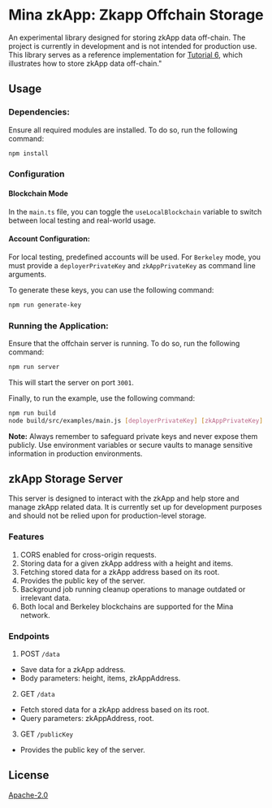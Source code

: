# Mina zkApp: Zkapp Offchain Storage

An experimental library designed for storing zkApp data off-chain. The project is currently in development and is not intended for production use. This library serves as a reference implementation for [Tutorial 6](https://docs.minaprotocol.com/zkapps/tutorials/offchain-storage), which illustrates how to store zkApp data off-chain."

## Usage

### Dependencies:

Ensure all required modules are installed. To do so, run the following command:

```bash
npm install
```

### Configuration

#### Blockchain Mode

In the `main.ts` file, you can toggle the `useLocalBlockchain` variable to switch between local testing and real-world usage.

#### Account Configuration:

For local testing, predefined accounts will be used.
For `Berkeley` mode, you must provide a `deployerPrivateKey` and `zkAppPrivateKey` as command line arguments.

To generate these keys, you can use the following command:

```bash
npm run generate-key
```

### Running the Application:

Ensure that the offchain server is running. To do so, run the following command:

```bash
npm run server
```

This will start the server on port `3001`.

Finally, to run the example, use the following command:

```bash
npm run build
node build/src/examples/main.js [deployerPrivateKey] [zkAppPrivateKey]
```

**Note:**
Always remember to safeguard private keys and never expose them publicly. Use environment variables or secure vaults to manage sensitive information in production environments.

## zkApp Storage Server

This server is designed to interact with the zkApp and help store and manage zkApp related data. It is currently set up for development purposes and should not be relied upon for production-level storage.

### Features

1. CORS enabled for cross-origin requests.
1. Storing data for a given zkApp address with a height and items.
1. Fetching stored data for a zkApp address based on its root.
1. Provides the public key of the server.
1. Background job running cleanup operations to manage outdated or irrelevant data.
1. Both local and Berkeley blockchains are supported for the Mina network.

### Endpoints

1. POST `/data`

- Save data for a zkApp address.
- Body parameters: height, items, zkAppAddress.

2. GET `/data`

- Fetch stored data for a zkApp address based on its root.
- Query parameters: zkAppAddress, root.

3. GET `/publicKey`

- Provides the public key of the server.

## License

[Apache-2.0](LICENSE)
